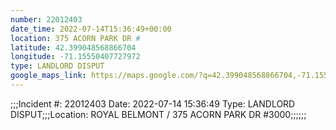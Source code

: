 ```yaml
---
number: 22012403
date_time: 2022-07-14T15:36:49+00:00
location: 375 ACORN PARK DR #
latitude: 42.399048568866704
longitude: -71.15550407727972
type: LANDLORD DISPUT
google_maps_link: https://maps.google.com/?q=42.399048568866704,-71.15550407727972
---
```


;;;Incident #: 22012403  Date: 2022-07-14 15:36:49   Type: LANDLORD DISPUT;;;Location: ROYAL BELMONT / 375 ACORN PARK DR #3000;;;;;;

